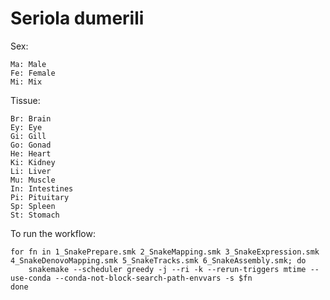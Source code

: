 # Seriola dumerili

Sex:

    Ma: Male
    Fe: Female
    Mi: Mix

Tissue:

    Br: Brain
    Ey: Eye
    Gi: Gill
    Go: Gonad
    He: Heart
    Ki: Kidney
    Li: Liver
    Mu: Muscle
    In: Intestines
    Pi: Pituitary
    Sp: Spleen
    St: Stomach

To run the workflow:

    for fn in 1_SnakePrepare.smk 2_SnakeMapping.smk 3_SnakeExpression.smk 4_SnakeDenovoMapping.smk 5_SnakeTracks.smk 6_SnakeAssembly.smk; do
        snakemake --scheduler greedy -j --ri -k --rerun-triggers mtime --use-conda --conda-not-block-search-path-envvars -s $fn
    done
